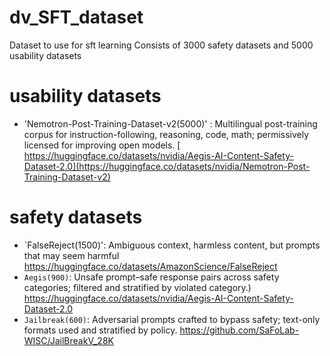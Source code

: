 # dv_SFT_dataset
Dataset to use for sft learning
Consists of 3000 safety datasets and 5000 usability datasets

# usability datasets
- 'Nemotron-Post-Training-Dataset-v2(5000)' : Multilingual post-training corpus for instruction-following, reasoning, code, math; permissively licensed for improving open models.
[  https://huggingface.co/datasets/nvidia/Aegis-AI-Content-Safety-Dataset-2.0](https://huggingface.co/datasets/nvidia/Nemotron-Post-Training-Dataset-v2)

# safety datasets
- `FalseReject(1500)': Ambiguous context, harmless content, but prompts that may seem harmful
  https://huggingface.co/datasets/AmazonScience/FalseReject
- `Aegis(900)`: Unsafe prompt–safe response pairs across safety categories; filtered and stratified by violated category.)
  https://huggingface.co/datasets/nvidia/Aegis-AI-Content-Safety-Dataset-2.0
- `Jailbreak(600)`: Adversarial prompts crafted to bypass safety; text-only formats used and stratified by policy.
  https://github.com/SaFoLab-WISC/JailBreakV_28K
